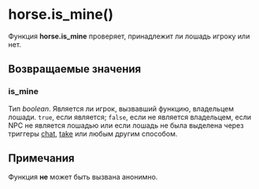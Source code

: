 # horse.is_mine()
Функция **horse.is_mine** проверяет, принадлежит ли лошадь игроку или нет.

## Возвращаемые значения
### is_mine
Тип *boolean*. Является ли игрок, вызвавший функцию, владельцем лошади. `true`, если является; `false`, если не является владельцем, если NPC не является лошадью или если лошадь не была выделена через триггеры [chat](../_triggers/chat.md), [take](../_triggers/take.md) или любым другим способом.

## Примечания
Функция **не** может быть вызвана анонимно.